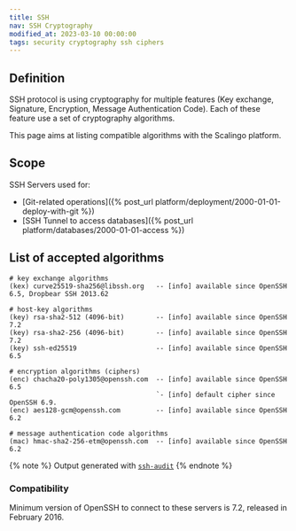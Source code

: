 ```yaml
---
title: SSH
nav: SSH Cryptography
modified_at: 2023-03-10 00:00:00
tags: security cryptography ssh ciphers
---
```


## Definition

SSH protocol is using cryptography for multiple features (Key exchange,
Signature, Encryption, Message Authentication Code). Each of these feature use
a set of cryptography algorithms.

This page aims at listing compatible algorithms with the Scalingo platform.

## Scope

SSH Servers used for:
* [Git-related operations]({% post_url platform/deployment/2000-01-01-deploy-with-git %})
* [SSH Tunnel to access databases]({% post_url platform/databases/2000-01-01-access %})

## List of accepted algorithms

```
# key exchange algorithms
(kex) curve25519-sha256@libssh.org   -- [info] available since OpenSSH 6.5, Dropbear SSH 2013.62

# host-key algorithms
(key) rsa-sha2-512 (4096-bit)        -- [info] available since OpenSSH 7.2
(key) rsa-sha2-256 (4096-bit)        -- [info] available since OpenSSH 7.2
(key) ssh-ed25519                    -- [info] available since OpenSSH 6.5

# encryption algorithms (ciphers)
(enc) chacha20-poly1305@openssh.com  -- [info] available since OpenSSH 6.5
                                     `- [info] default cipher since OpenSSH 6.9.
(enc) aes128-gcm@openssh.com         -- [info] available since OpenSSH 6.2

# message authentication code algorithms
(mac) hmac-sha2-256-etm@openssh.com  -- [info] available since OpenSSH 6.2
```

{% note %}
  Output generated with [`ssh-audit`](https://github.com/jtesta/ssh-audit)
{% endnote %}

### Compatibility

Minimum version of OpenSSH to connect to these servers is 7.2, released in February 2016.
